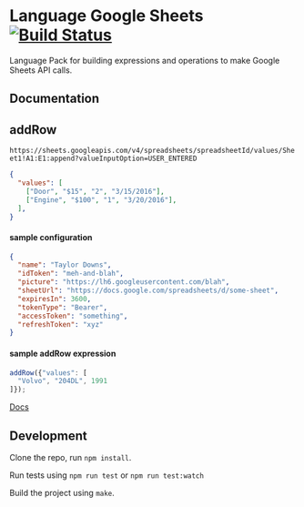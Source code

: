 Language Google Sheets [![Build Status](https://travis-ci.org/OpenFn/language-googlesheets.svg?branch=master)](https://travis-ci.org/OpenFn/language-googlesheets)
======================

Language Pack for building expressions and operations to make Google Sheets API calls.

Documentation
-------------
## addRow

`https://sheets.googleapis.com/v4/spreadsheets/spreadsheetId/values/Sheet1!A1:E1:append?valueInputOption=USER_ENTERED`

```json
{
  "values": [
    ["Door", "$15", "2", "3/15/2016"],
    ["Engine", "$100", "1", "3/20/2016"],
  ],
}
```


#### sample configuration
```json
{
  "name": "Taylor Downs",
  "idToken": "meh-and-blah",
  "picture": "https://lh6.googleusercontent.com/blah",
  "sheetUrl": "https://docs.google.com/spreadsheets/d/some-sheet",
  "expiresIn": 3600,
  "tokenType": "Bearer",
  "accessToken": "something",
  "refreshToken": "xyz"
}
```

#### sample addRow expression
```js
addRow({"values": [
  "Volvo", "204DL", 1991
]});
```

[Docs](docs/index)


Development
-----------

Clone the repo, run `npm install`.

Run tests using `npm run test` or `npm run test:watch`

Build the project using `make`.
